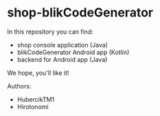 # shop-blikCodeGenerator
In this repository you can find:
- shop console application (Java)
- blikCodeGenerator Android app (Kotlin)
- backend for Android app (Java)

We hope, you'll like it!

Authors:
- HubercikTM1
- Hirotonomi
